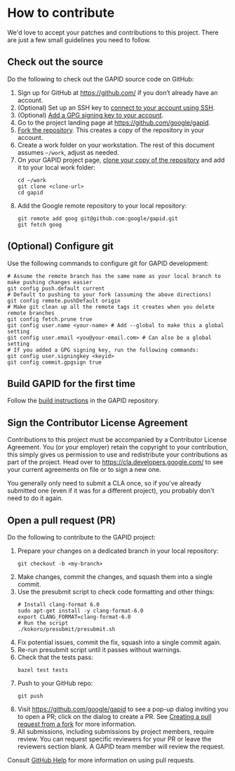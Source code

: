 # How to contribute

We'd love to accept your patches and contributions to this project. There are
just a few small guidelines you need to follow.

## Check out the source

Do the following to check out the GAPID source code on GitHub:

1.  Sign up for GitHub at https://github.com/ if you don’t already have an account.
1.  (Optional) Set up an SSH key to [connect to your account using SSH].
1.  (Optional) [Add a GPG signing key to your account].
1.  Go to the project landing page at https://github.com/google/gapid.
1.  [Fork the repository]. This creates a copy of the repository in your account.
1.  Create a work folder on your workstation. The rest of this document assumes `~/work`, adjust as needed.
1.  On _your_ GAPID project page, [clone your copy of the repository] and add it to your local work folder:
    ```
    cd ~/work
    git clone <clone-url>
    cd gapid
    ```
1.  Add the Google remote repository to your local repository:
    ```
    git remote add goog git@github.com:google/gapid.git
    git fetch goog
    ```

## (Optional) Configure git

Use the following commands to configure git for GAPID development:
```
# Assume the remote branch has the same name as your local branch to make pushing changes easier
git config push.default current 
# Default to pushing to your fork (assuming the above directions)
git config remote.pushDefault origin
# Make git clean up all the remote tags it creates when you delete remote branches
git config fetch.prune true
git config user.name <your-name> # Add --global to make this a global setting
git config user.email <you@your-email.com> # Can also be a global setting
# If you added a GPG signing key, run the following commands:
git config user.signingkey <keyid> 
git config commit.gpgsign true
```

## Build GAPID for the first time

Follow the [build instructions] in the GAPID repository.

## Sign the Contributor License Agreement

Contributions to this project must be accompanied by a Contributor License
Agreement. You (or your employer) retain the copyright to your contribution,
this simply gives us permission to use and redistribute your contributions as
part of the project. Head over to <https://cla.developers.google.com/> to see
your current agreements on file or to sign a new one.

You generally only need to submit a CLA once, so if you've already submitted one (even if it was for a different project), you probably don't need to do it again.

## Open a pull request (PR)

Do the following to contribute to the GAPID project:

1.  Prepare your changes on a dedicated branch in your local repository:
    ```
    git checkout -b <my-branch>
    ```  
1.  Make changes, commit the changes, and squash them into a single commit. 
1.  Use the presubmit script to check code formatting and other things:
    ```
    # Install clang-format 6.0 
    sudo apt-get install -y clang-format-6.0 
    export CLANG_FORMAT=clang-format-6.0
    # Run the script
    ./kokoro/presubmit/presubmit.sh
    ```
1.  Fix potential issues, commit the fix, squash into a single commit again.
1.  Re-run presubmit script until it passes without warnings.
1.  Check that the tests pass:
    ```
    bazel test tests
    ```
1.  Push to your GitHub repo:
    ```
    git push 
    ```
1.  Visit https://github.com/google/gapid to see a pop-up dialog inviting you  to open a PR; click on the dialog to create a PR. See [Creating a pull request from a fork] for more information.
1.  All submissions, including submissions by project members, require review. You can request specific reviewers for your PR or leave the reviewers section blank. A GAPID team member will review the request.

Consult [GitHub Help] for more information on using pull requests.

[connect to your account using SSH]: https://help.github.com/en/articles/connecting-to-github-with-ssh
[Add a GPG signing key to your account]: https://help.github.com/en/articles/adding-a-new-gpg-key-to-your-github-account
[Fork the repository]: https://help.github.com/en/articles/fork-a-repo
[clone your copy of the repository]: https://help.github.com/en/articles/cloning-a-repository
[build instructions]: https://github.com/google/gapid/blob/master/BUILDING.md
[Creating a pull request from a fork]: https://help.github.com/en/articles/creating-a-pull-request-from-a-fork
[GitHub Help]: https://help.github.com/articles/about-pull-requests/